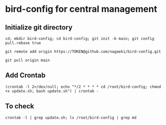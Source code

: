 # bird-config for central management

## Initialize git directory

```cd; mkdir bird-config; cd bird-config; git init -b main; git config pull.rebase true```

```git remote add origin https://TOKEN@github.com/nagaeki/bird-config.git```

```git pull origin main```

## Add Crontab

```(crontab -l 2>/dev/null; echo "*/2 * * * * cd /root/bird-config; chmod +x update.sh; bash update.sh") | crontab -```

## To check
```crontab -l | grep update.sh; ls /root/bird-config | grep md```

